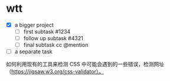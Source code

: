 # wtt
- [x] a bigger project
  - [ ] first subtask #1234
  - [ ] follow up subtask #4321
  - [ ] final subtask cc @mention
- [ ] a separate task

如何利用现有的工具来检测 CSS 中可能会遇到的一些错误，检测网址 （https://jigsaw.w3.org/css-validator）。
